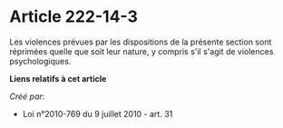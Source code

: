 # Article 222-14-3

Les violences prévues par les dispositions de la présente section sont réprimées quelle que soit leur nature, y compris s'il
s'agit de violences psychologiques.

**Liens relatifs à cet article**

_Créé par_:

  - Loi n°2010-769 du 9 juillet 2010 - art. 31
